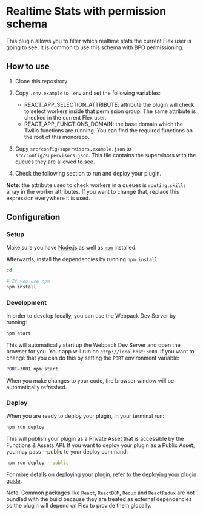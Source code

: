 # Realtime Stats with permission schema

This plugin allows you to filter which realtime stats the current Flex user is going to see. It is common to use this schema with BPO permissioning. 


## How to use

1. Clone this repository
2. Copy `.env.example` to `.env` and set the following variables:
    - REACT_APP_SELECTION_ATTRIBUTE: attribute the plugin will check to select workers inside that permission group. The same attribute is checked in the current Flex user.
    - REACT_APP_FUNCTIONS_DOMAIN: the base domain which the Twilio functions are running. You can find the required functions on the root of this monorepo.

3. Copy `src/config/supervisors.example.json` to `src/config/supervisors.json`. This file contains the supervisors with the queues they are allowed to see. 
4. Check the following section to run and deploy your plugin.

**Note**: the attribute used to check workers in a queues is `routing.skills` array in the worker attributes. If you want to change that, replace this expression everywhere it is used.   

## Configuration 

### Setup

Make sure you have [Node.js](https://nodejs.org) as well as [`npm`](https://npmjs.com) installed.

Afterwards, install the dependencies by running `npm install`:

```bash
cd 

# If you use npm
npm install
```

### Development

In order to develop locally, you can use the Webpack Dev Server by running:

```bash
npm start
```

This will automatically start up the Webpack Dev Server and open the browser for you. Your app will run on `http://localhost:3000`. If you want to change that you can do this by setting the `PORT` environment variable:

```bash
PORT=3001 npm start
```

When you make changes to your code, the browser window will be automatically refreshed.

### Deploy

When you are ready to deploy your plugin, in your terminal run:

```bash
npm run deploy
```

This will publish your plugin as a Private Asset that is accessible by the Functions & Assets API. If you want to deploy your plugin as a Public Asset, you may pass --public to your deploy command:

```bash
npm run deploy --public
```

For more details on deploying your plugin, refer to the [deploying your plugin guide](https://www.twilio.com/docs/flex/plugins#deploying-your-plugin).

Note: Common packages like `React`, `ReactDOM`, `Redux` and `ReactRedux` are not bundled with the build because they are treated as external dependencies so the plugin will depend on Flex to provide them globally.
